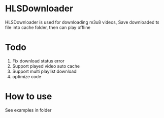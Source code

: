 # HLSDownloader

HLSDownloader is used for downloading m3u8 videos, Save downloaded ts file into cache folder, then can play offline


# Todo
1. Fix download status error
2. Support played video auto cache
3. Support multi playlist download 
4. optimize code

# How to use
See examples in folder

